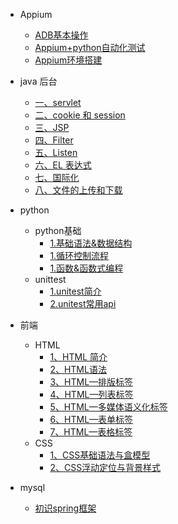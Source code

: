 - Appium
	- [ADB基本操作](Appium/adb基本命令.md)
	- [Appium+python自动化测试](Appium/python自动化测试.md)
	- [Appium环境搭建](Appium/Appium环境搭建.md)

	
	

- java 后台
	- [一、servlet](java后台/一、servlet.md)
	- [二、cookie 和 session ](java后台/二、cookie和session.md)
	- [三、JSP ](java后台/三、JSP.md)
	- [四、Filter](java后台/四、Filter.md)
	- [五、Listen ](java后台/五、Listen.md)
	- [六、EL 表达式](java后台/六、EL表达式.md)
	- [七、国际化](java后台/七、国际化.md)
	- [八、文件的上传和下载](java后台/八、文件的上传和下载.md)
  
	
  
- python
	- python基础
      - [1.基础语法&数据结构](python\\python基础\\1.基础语法&数据结构.md)
      - [1.循环控制流程](python/python基础/2.循环控制流程.md)
      - [1.函数&函数式编程](python/python基础/3.函数&函数式编程.md)
	- unittest
      - [1.unitest简介](python\\unittest\\1.unittest简介.md)
      - [2.unitest常用api](python\\unittest\\2.unittest常用api.md)
  

- 前端
	- HTML
    	- [1、HTML 简介](前端\\1.HTML\\1、HTML简介.md)
    	- [2、HTML语法](前端\\1.HTML\\2、HTML语法.md)
    	- [3、HTML—排版标签](前端\\1.HTML\\3、HTML—排版标签.md)
    	- [4、HTML—列表标签](前端\\1.HTML\\4、HTML—列表标签.md)
    	- [5、HTML—多媒体语义化标签](前端\\1.HTML\\5、HTML—多媒体语义化标签.md)
    	- [6、HTML—表单标签](前端\\1.HTML\\6、HTML—表单标签.md)
    	- [7、HTML—表格标签](前端\\1.HTML\\7、HTML—表格标签.md)
	- CSS
    	- [1、CSS基础语法与盒模型](前端\\2.CSS\\1、CSS基础语法与盒模型.md)
    	- [2、CSS浮动定位与背景样式](前端\\2.CSS\\2、CSS浮动定位与背景样式.md)

- mysql
	- [初识spring框架](spring/【10分钟学Spring】：（一）初识Spring框架.md)

